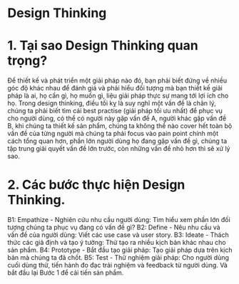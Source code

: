 # Design Thinking
# 1. Tại sao Design Thinking quan trọng?


Để thiết kế và phát triển một giải pháp nào đó, bạn phải biết đứng về nhiều góc độ khác nhau để đánh giá và phải hiểu đối tượng mà bạn thiết kế giải pháp là ai, họ cần gì, họ muốn gì, liệu giải pháp thực sự mang tới lợi ích cho họ.
Trong design thinking, điều tối kỵ là suy nghĩ một vấn đề là chân lý, chúng ta phải biết tìm cái best practise (giải pháp tối ưu nhất) để phục vụ cho người dùng, có thể có người này gặp vấn đề A, người khác gặp vấn đề B, khi chúng ta thiết kế sản phẩm, chúng ta không thể nào cover hết toàn bộ vấn đề của từng người mà chúng ta phải focus vào pain point chính một cách tổng quan hơn, phần lớn người dùng họ đang gặp vấn đề gì, chúng ta tập trung giải quyết vấn đề lớn trước, còn những vấn đề nhỏ hơn thì sẽ xử lý sao.
# 2. Các bước thực hiện Design Thinking.

B1: Empathize - Nghiên cứu nhu cầu người dùng: Tìm hiểu xem phần lớn đối tượng chúng ta phục vụ đang có vấn đề gì?
B2: Define - Nêu nhu cầu và vấn đề của người dùng: Viết các use case và user story.
B3: Ideate - Thách thức các giả định và tạo ý tưởng: Thử tạo ra nhiều kịch bản khác nhau cho sản phẩm.
B4: Prototype - Bắt đầu tạo giải pháp: Tạo giải pháp dựa trên kịch bản mà chúng ta đã chốt.
B5: Test - Thử nghiệm giải pháp: Cho người dùng cuối dùng thử, tiến hành đo đạc trải nghiệm và feedback từ người dùng. Và bắt đầu lại Bước 1 để cải tiến sản phẩm.
